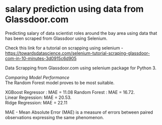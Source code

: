 # salary prediction using data from Glassdoor.com  

Predicting salary of data scientist roles around the bay area using data that has been scraped from Glassdoor using Selenium.

Check this link for a tutorial on scrapping using selenium - https://towardsdatascience.com/selenium-tutorial-scraping-glassdoor-com-in-10-minutes-3d0915c6d905 

Data Scrapping from Glassdoor.com using selenium package for Python 3.  


*Comparing Model Performance*   
The Random Forest model proves to be most suitable.  

XGBoost Regressor : MAE = 11.08
Random Forest : MAE = 16.72.   
Linear Regression: MAE = 20.53.   
Ridge Regression: MAE = 22.11         
  
MAE - Mean Absolute Error (MAE) is a measure of errors between paired observations expressing the same phenomenon. 
